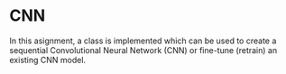 # CNN
In this asignment, a class is implemented which can be used to create a sequential Convolutional Neural Network (CNN) or fine-tune (retrain) an existing CNN model.
